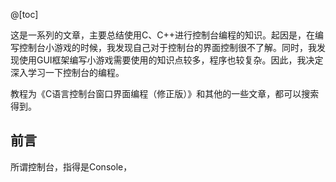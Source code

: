 @[toc]

这是一系列的文章，主要总结使用C、C++进行控制台编程的知识。起因是，在编写控制台小游戏的时候，我发现自己对于控制台的界面控制很不了解。同时，我发现使用GUI框架编写小游戏需要使用的知识点较多，程序也较复杂。因此，我决定深入学习一下控制台的编程。

教程为《C语言控制台窗口界面编程（修正版）》和其他的一些文章，都可以搜索得到。

## 前言
所谓控制台，指得是Console，
## 
## 
## 
## 
## 
## 
## 

